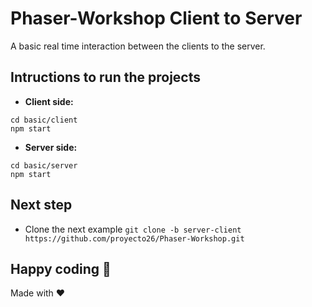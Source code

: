 # Phaser-Workshop Client to Server
A basic real time interaction between the clients to the server.

## Intructions to run the projects
- **Client side:**
```
cd basic/client
npm start
```
- **Server side:**
```
cd basic/server
npm start
```

## Next step
- Clone the next example `git clone -b server-client https://github.com/proyecto26/Phaser-Workshop.git`

## Happy coding 💯
Made with ❤️
